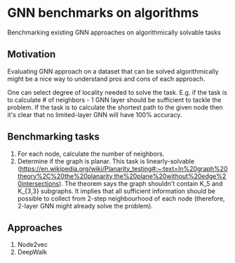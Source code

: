 # GNN benchmarks on algorithms
Benchmarking existing GNN approaches on algorithmically solvable tasks

## Motivation

Evaluating GNN approach on a dataset that can be solved algorithmically might be a nice way to understand pros and cons of each approach.

One can select degree of locality needed to solve the task. E.g. if the task is to calculate # of neighbors - 1 GNN layer should be sufficient to tackle the problem. If the task is to calculate the shortest path to the given node then it's clear that no limited-layer GNN will have 100% accuracy.

## Benchmarking tasks

1. For each node, calculate the number of neighbors.
2. Determine if the graph is planar. This task is linearly-solvable (https://en.wikipedia.org/wiki/Planarity_testing#:~:text=In%20graph%20theory%2C%20the%20planarity,the%20plane%20without%20edge%20intersections). The theorem says the graph shouldn't contain K_5 and K_{3,3} subgraphs. It implies that all sufficient information should be possible to collect from 2-step neighbourhood of each node (therefore, 2-layer GNN might already solve the problem).

## Approaches

1. Node2vec
2. DeepWalk

